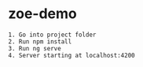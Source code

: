 # zoe-demo

    1. Go into project folder
    2. Run npm install
    3. Run ng serve
    4. Server starting at localhost:4200
